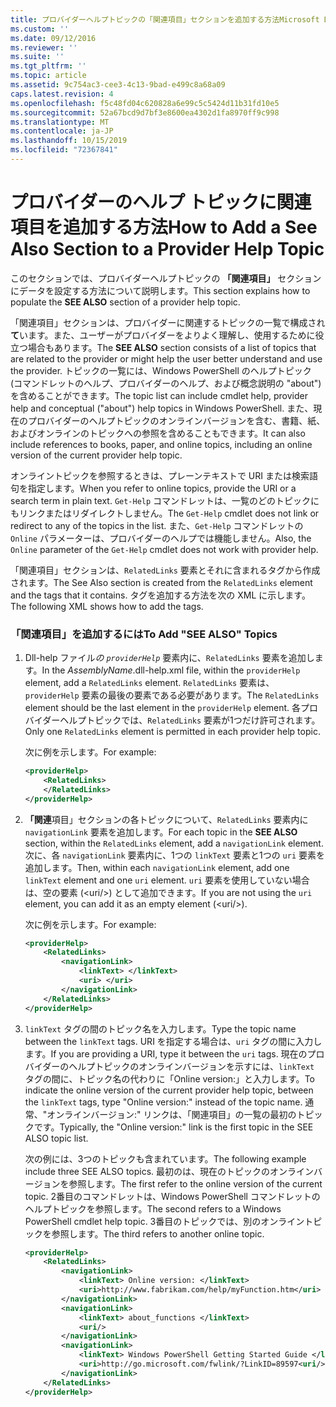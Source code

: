 ```yaml
---
title: プロバイダーヘルプトピックの「関連項目」セクションを追加する方法Microsoft Docs
ms.custom: ''
ms.date: 09/12/2016
ms.reviewer: ''
ms.suite: ''
ms.tgt_pltfrm: ''
ms.topic: article
ms.assetid: 9c754ac3-cee3-4c13-9bad-e499c8a68a09
caps.latest.revision: 4
ms.openlocfilehash: f5c48fd04c620828a6e99c5c5424d11b31fd10e5
ms.sourcegitcommit: 52a67bcd9d7bf3e8600ea4302d1fa8970ff9c998
ms.translationtype: MT
ms.contentlocale: ja-JP
ms.lasthandoff: 10/15/2019
ms.locfileid: "72367841"
---
```

# <a name="how-to-add-a-see-also-section-to-a-provider-help-topic"></a><span data-ttu-id="d717d-102">プロバイダーのヘルプ トピックに関連項目を追加する方法</span><span class="sxs-lookup"><span data-stu-id="d717d-102">How to Add a See Also Section to a Provider Help Topic</span></span>

<span data-ttu-id="d717d-103">このセクションでは、プロバイダーヘルプトピックの **「関連項目」** セクションにデータを設定する方法について説明します。</span><span class="sxs-lookup"><span data-stu-id="d717d-103">This section explains how to populate the **SEE ALSO** section of a provider help topic.</span></span>

<span data-ttu-id="d717d-104">「関連項目」セクションは、プロバイダーに関連するトピックの一覧で構成され**て**います。また、ユーザーがプロバイダーをよりよく理解し、使用するために役立つ場合もあります。</span><span class="sxs-lookup"><span data-stu-id="d717d-104">The **SEE ALSO** section consists of a list of topics that are related to the provider or might help the user better understand and use the provider.</span></span> <span data-ttu-id="d717d-105">トピックの一覧には、Windows PowerShell のヘルプトピック (コマンドレットのヘルプ、プロバイダーのヘルプ、および概念説明の "about") を含めることができます。</span><span class="sxs-lookup"><span data-stu-id="d717d-105">The topic list can include cmdlet help, provider help and conceptual ("about") help topics in Windows PowerShell.</span></span> <span data-ttu-id="d717d-106">また、現在のプロバイダーのヘルプトピックのオンラインバージョンを含む、書籍、紙、およびオンラインのトピックへの参照を含めることもできます。</span><span class="sxs-lookup"><span data-stu-id="d717d-106">It can also include references to books, paper, and online topics, including an online version of the current provider help topic.</span></span>

<span data-ttu-id="d717d-107">オンライントピックを参照するときは、プレーンテキストで URI または検索語句を指定します。</span><span class="sxs-lookup"><span data-stu-id="d717d-107">When you refer to online topics, provide the URI or a search term in plain text.</span></span> <span data-ttu-id="d717d-108">`Get-Help` コマンドレットは、一覧のどのトピックにもリンクまたはリダイレクトしません。</span><span class="sxs-lookup"><span data-stu-id="d717d-108">The `Get-Help` cmdlet does not link or redirect to any of the topics in the list.</span></span> <span data-ttu-id="d717d-109">また、`Get-Help` コマンドレットの `Online` パラメーターは、プロバイダーのヘルプでは機能しません。</span><span class="sxs-lookup"><span data-stu-id="d717d-109">Also, the `Online` parameter of the `Get-Help` cmdlet does not work with provider help.</span></span>

<span data-ttu-id="d717d-110">「関連項目」セクションは、`RelatedLinks` 要素とそれに含まれるタグから作成されます。</span><span class="sxs-lookup"><span data-stu-id="d717d-110">The See Also section is created from the `RelatedLinks` element and the tags that it contains.</span></span> <span data-ttu-id="d717d-111">タグを追加する方法を次の XML に示します。</span><span class="sxs-lookup"><span data-stu-id="d717d-111">The following XML shows how to add the tags.</span></span>

### <a name="to-add-see-also-topics"></a><span data-ttu-id="d717d-112">「関連項目」を追加するには</span><span class="sxs-lookup"><span data-stu-id="d717d-112">To Add "SEE ALSO" Topics</span></span>

1. <span data-ttu-id="d717d-113">Dll-help ファイル*の `providerHelp`* 要素内に、`RelatedLinks` 要素を追加します。</span><span class="sxs-lookup"><span data-stu-id="d717d-113">In the *AssemblyName*.dll-help.xml file, within the `providerHelp` element, add a `RelatedLinks` element.</span></span> <span data-ttu-id="d717d-114">`RelatedLinks` 要素は、`providerHelp` 要素の最後の要素である必要があります。</span><span class="sxs-lookup"><span data-stu-id="d717d-114">The `RelatedLinks` element should be the last element in the `providerHelp` element.</span></span> <span data-ttu-id="d717d-115">各プロバイダーヘルプトピックでは、`RelatedLinks` 要素が1つだけ許可されます。</span><span class="sxs-lookup"><span data-stu-id="d717d-115">Only one `RelatedLinks` element is permitted in each provider help topic.</span></span>

   <span data-ttu-id="d717d-116">次に例を示します。</span><span class="sxs-lookup"><span data-stu-id="d717d-116">For example:</span></span>

    ```xml
    <providerHelp>
        <RelatedLinks>
        </RelatedLinks>
    </providerHelp>
    ```

2. <span data-ttu-id="d717d-117">**「関連**項目」セクションの各トピックについて、`RelatedLinks` 要素内に `navigationLink` 要素を追加します。</span><span class="sxs-lookup"><span data-stu-id="d717d-117">For each topic in the **SEE ALSO** section, within the `RelatedLinks` element, add a `navigationLink` element.</span></span> <span data-ttu-id="d717d-118">次に、各 `navigationLink` 要素内に、1つの `linkText` 要素と1つの `uri` 要素を追加します。</span><span class="sxs-lookup"><span data-stu-id="d717d-118">Then, within each `navigationLink` element, add one `linkText` element and one `uri` element.</span></span> <span data-ttu-id="d717d-119">`uri` 要素を使用していない場合は、空の要素 (\<uri/>) として追加できます。</span><span class="sxs-lookup"><span data-stu-id="d717d-119">If you are not using the `uri` element, you can add it as an empty element (\<uri/>).</span></span>

   <span data-ttu-id="d717d-120">次に例を示します。</span><span class="sxs-lookup"><span data-stu-id="d717d-120">For example:</span></span>

    ```xml
    <providerHelp>
        <RelatedLinks>
            <navigationLink>
                <linkText> </linkText>
                <uri> </uri>
            </navigationLink>
        </RelatedLinks>
    </providerHelp>
    ```

3. <span data-ttu-id="d717d-121">`linkText` タグの間のトピック名を入力します。</span><span class="sxs-lookup"><span data-stu-id="d717d-121">Type the topic name between the `linkText` tags.</span></span> <span data-ttu-id="d717d-122">URI を指定する場合は、`uri` タグの間に入力します。</span><span class="sxs-lookup"><span data-stu-id="d717d-122">If you are providing a URI, type it between the `uri` tags.</span></span> <span data-ttu-id="d717d-123">現在のプロバイダーのヘルプトピックのオンラインバージョンを示すには、`linkText` タグの間に、トピック名の代わりに「Online version:」と入力します。</span><span class="sxs-lookup"><span data-stu-id="d717d-123">To indicate the online version of the current provider help topic, between the `linkText` tags, type "Online version:" instead of the topic name.</span></span> <span data-ttu-id="d717d-124">通常、"オンラインバージョン:" リンクは、「関連項目」の一覧の最初のトピックです。</span><span class="sxs-lookup"><span data-stu-id="d717d-124">Typically, the "Online version:" link is the first topic in the SEE ALSO topic list.</span></span>

   <span data-ttu-id="d717d-125">次の例には、3つのトピックも含まれています。</span><span class="sxs-lookup"><span data-stu-id="d717d-125">The following example include three SEE ALSO topics.</span></span> <span data-ttu-id="d717d-126">最初のは、現在のトピックのオンラインバージョンを参照します。</span><span class="sxs-lookup"><span data-stu-id="d717d-126">The first refer to the online version of the current topic.</span></span> <span data-ttu-id="d717d-127">2番目のコマンドレットは、Windows PowerShell コマンドレットのヘルプトピックを参照します。</span><span class="sxs-lookup"><span data-stu-id="d717d-127">The second refers to a Windows PowerShell cmdlet help topic.</span></span> <span data-ttu-id="d717d-128">3番目のトピックでは、別のオンライントピックを参照します。</span><span class="sxs-lookup"><span data-stu-id="d717d-128">The third refers to another online topic.</span></span>

    ```xml
    <providerHelp>
        <RelatedLinks>
            <navigationLink>
                <linkText> Online version: </linkText>
                <uri>http://www.fabrikam.com/help/myFunction.htm</uri>
            </navigationLink>
            <navigationLink>
                <linkText> about_functions </linkText>
                <uri/>
            </navigationLink>
            <navigationLink>
                <linkText> Windows PowerShell Getting Started Guide </linkText>
                <uri>http://go.microsoft.com/fwlink/?LinkID=89597<uri/>
            </navigationLink>
        </RelatedLinks>
    </providerHelp>
    ```